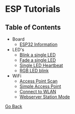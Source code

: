 # ESP Tutorials

## Table of Contents

- Board
  - [ESP32 Information](./BOARD/esp32_info.py)
- LED's
  - [Blink a single LED](./LED/single_led_blink.py)
  - [Fade a single LED](./LED/single_led_fade.py)
  - [Single LED Heartbeat](./LED/single_led_heartbeat.py)
  - [RGB LED blink](./LED/rgb_led_blink.py)
- WiFi
  - [Access Point Scan](./WiFi/access_point_scan.py)
  - [Simple Access Point](./WiFi/simple_access_point.py)
  - [Connect to WLAN](./WiFi/connect_to_wlan.py)
  - [Webserver Station Mode](./WiFi/webserver_station_mode.py)

[Go Back](https://github.com/Lupin3000/ESP)
